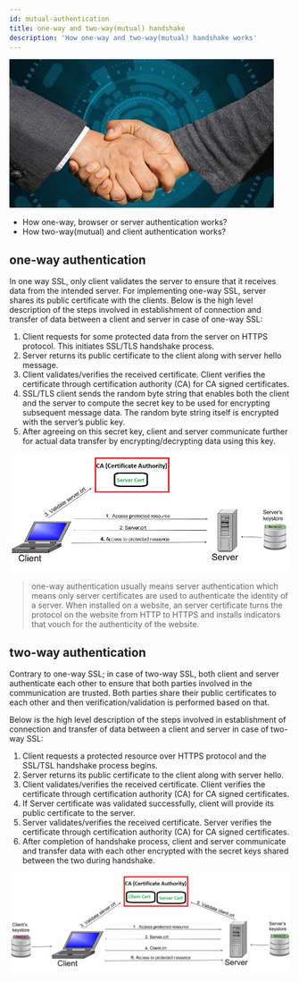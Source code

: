 ```yaml
---
id: mutual-authentication
title: one-way and two-way(mutual) handshake
description: 'How one-way and two-way(mutual) handshake works'
---
```


![mutual-auth](/docs/assets/Security/mutual-auth.jpeg)


- How one-way, browser or server authentication works?
- How two-way(mutual) and client authentication works?

## one-way authentication

In one way SSL, only client validates the server to ensure that it receives data from the intended server. For implementing one-way SSL, server shares its public certificate with the clients. 
Below is the high level description of the steps involved in establishment of connection and transfer of data between a client and server in case of one-way SSL:
 
1. Client requests for some protected data from the server on HTTPS protocol. This initiates SSL/TLS handshake process. 
2. Server returns its public certificate to the client along with server hello message.
3. Client validates/verifies the received certificate. Client verifies the certificate through certification authority (CA) for CA signed certificates.
4. SSL/TLS client sends the random byte string that enables both the client and the server to compute the secret key to be used for encrypting subsequent message data. The random byte string itself is encrypted with the server’s public key.
5. After agreeing on this secret key, client and server communicate further for actual data transfer by encrypting/decrypting data using this key. 

![one-way](/docs/assets/Security/one-way.png)

> one-way authentication usually means server authentication which means only server certificates are used to authenticate the identity of a server. When installed on a website, an server certificate turns the protocol on the website from HTTP to HTTPS and installs indicators that vouch for the authenticity of the website.

## two-way authentication

Contrary to one-way SSL; in case of two-way SSL, both client and server authenticate each other to ensure that both parties involved in the communication are trusted. Both parties share their public certificates to each other and then verification/validation is performed based on that.
 
Below is the high level description of the steps involved in establishment of connection and transfer of data between a client and server in case of two-way SSL:

1. Client requests a protected resource over HTTPS protocol and the SSL/TSL handshake process begins.
2. Server returns its public certificate to the client along with server hello. 
3. Client validates/verifies the received certificate. Client verifies the certificate through certification authority (CA) for CA signed certificates.
4. If Server certificate was validated successfully, client will provide its public certificate to the server.
5. Server validates/verifies the received certificate. Server verifies the certificate through certification authority (CA) for CA signed certificates.
6. After completion of handshake process, client and server communicate and transfer data with each other encrypted with the secret keys shared between the two during handshake. 

![two-way](/docs/assets/Security/two-way.png)
